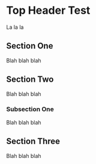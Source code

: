 # Top Header Test

La la la

## Section One

Blah blah blah

## Section Two

Blah blah blah

### Subsection One

Blah blah blah

## Section Three

Blah blah blah
